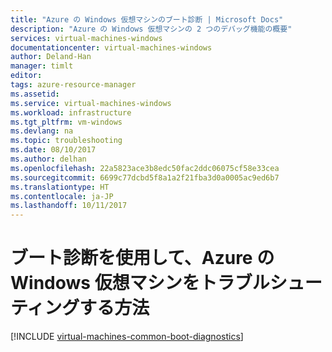 ```yaml
---
title: "Azure の Windows 仮想マシンのブート診断 | Microsoft Docs"
description: "Azure の Windows 仮想マシンの 2 つのデバッグ機能の概要"
services: virtual-machines-windows
documentationcenter: virtual-machines-windows
author: Deland-Han
manager: timlt
editor: 
tags: azure-resource-manager
ms.assetid: 
ms.service: virtual-machines-windows
ms.workload: infrastructure
ms.tgt_pltfrm: vm-windows
ms.devlang: na
ms.topic: troubleshooting
ms.date: 08/10/2017
ms.author: delhan
ms.openlocfilehash: 22a5823ace3b8edc50fac2ddc06075cf58e33cea
ms.sourcegitcommit: 6699c77dcbd5f8a1a2f21fba3d0a0005ac9ed6b7
ms.translationtype: HT
ms.contentlocale: ja-JP
ms.lasthandoff: 10/11/2017
---
```

# <a name="how-to-use-boot-diagnostics-to-troubleshoot-windows-virtual-machines-in-azure"></a>ブート診断を使用して、Azure の Windows 仮想マシンをトラブルシューティングする方法

[!INCLUDE [virtual-machines-common-boot-diagnostics](../../../includes/virtual-machines-common-boot-diagnostics.md)]